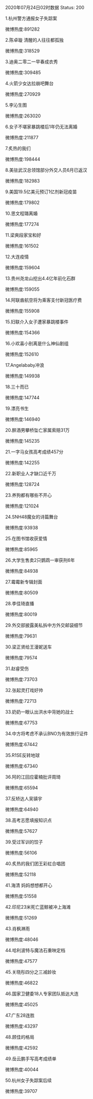 2020年07月24日02时数据
Status: 200

1.杭州警方通报女子失踪案

微博热度:891282

2.陈卓璇 清醒的人往往都孤独

微博热度:318529

3.迪奥二零二一早春成衣秀

微博热度:309485

4.火箭少女达拉崩吧舞台

微博热度:270929

5.李沁生图

微博热度:263020

6.女子不堪家暴跳楼后1年仍无法离婚

微博热度:211877

7.炙热的我们

微博热度:198444

8.美驻武汉总领馆部分外交人员6月已返汉

微博热度:182983

9.美国19.5亿美元预订1亿剂新冠疫苗

微博热度:179802

10.思文程璐离婚

微博热度:177274

11.梁爽段家宝和好

微博热度:161502

12.大连疫情

微博热度:159604

13.贵州尧龙山挖出4.4亿年前化石群

微博热度:159055

14.阿联酋航空将为乘客支付新冠医疗费

微博热度:155908

15.妇联介入女子遭家暴跳楼事件

微博热度:154366

16.小欢喜小别离是什么神仙剧组

微博热度:152610

17.Angelababy冲浪

微博热度:149938

18.三十而已

微博热度:147744

19.漂亮书生

微博热度:146940

20.醉酒男攀桥坠亡家属索赔31万

微博热度:145235

21.一字马女孩高考成绩457分

微博热度:142255

22.新职业人才缺口近千万

微博热度:128724

23.养狗都有哪些不开心

微博热度:121024

24.SNH48魔女的诗篇舞台

微博热度:93938

25.在图书馆收获爱情

微博热度:85965

26.大学生售卖2只鹦鹉一审获刑6年

微博热度:84938

27.霉霉新专辑封面

微博热度:80509

28.李佳琦直播

微博热度:80019

29.外交部披露美私拆中方外交邮袋细节

微博热度:79631

30.梁正贤给王漫妮送车

微博热度:79574

31.赵睿受伤

微博热度:73703

32.张起灵打戏好帅

微博热度:72713

33.奶奶一眼认出洪水中背她的战士

微博热度:67753

34.中方将考虑不承认BNO为有效旅行证件

微博热度:67442

35.R1SE反转地球

微博热度:67340

36.阿的江回应霍楠批评周琦

微博热度:65594

37.反矫达人吴镇宇

微博热度:64940

38.高考志愿填报知识点

微博热度:57627

39.受过军训的饺子

微博热度:56106

40.炙热的我们团王彩虹合唱团

微博热度:52118

41.海清 妈妈想想都开心

微博热度:51558

42.印尼23米死亡蓝鲸被冲上海滩

微博热度:51269

43.肖枫淋雨

微博热度:48046

44.哈利波特与魔法石重映定档

微博热度:47577

45.关晓彤四分之三减龄妆

微博热度:46822

46.国家卫健委18人专家团队抵达大连

微博热度:45025

47.广东28连胜

微博热度:43297

48.顾佳的格局

微博热度:42592

49.岳云鹏手写高考成绩单

微博热度:40044

50.杭州女子失踪案后续

微博热度:39707

